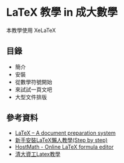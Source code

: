 # LaTeX 教學 in 成大數學
本教學使用 XeLaTeX

## 目錄
* 簡介
* 安裝
* 從數學符號開始
* 來試試一頁文吧
* 大型文件排版

## 參考資料
* [LaTeX – A document preparation system](https://latex-project.org)
* [新手安裝LaTeX懶人教學(Step by step)]( http://leavedcorn.pixnet.net/blog/post/24773932-新手安裝latex懶人教學(step-by-step))
* [HostMath - Online LaTeX formula editor](http://www.hostmath.com)
* [清大資工Latex教學](http://www.cs.nthu.edu.tw/~cherung/teaching/2009cs5321/link/latex.pdf)
